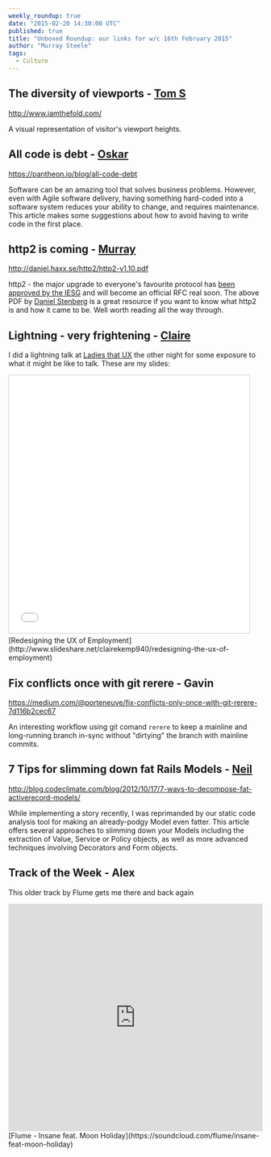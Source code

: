 ```yaml
---
weekly_roundup: true
date: "2015-02-20 14:30:00 UTC"
published: true
title: "Unboxed Roundup: our links for w/c 16th February 2015"
author: "Murray Steele"
tags:
  - Culture
---
```


## The diversity of viewports - [Tom S](/people#tom-sabin)

http://www.iamthefold.com/

A visual representation of visitor's viewport heights.

## All code is debt - [Oskar](/people)

https://pantheon.io/blog/all-code-debt

Software can be an amazing tool that solves business problems. However, even with Agile software delivery, having something hard-coded into a software system reduces your ability to change, and requires maintenance. This article makes some suggestions about how to avoid having to write code in the first place.

## http2 is coming - [Murray](/people#murray-steele)

http://daniel.haxx.se/http2/http2-v1.10.pdf

http2 - the major upgrade to everyone's favourite protocol has [been approved by the IESG](https://www.mnot.net/blog/2015/02/18/http2) and will become an official RFC real soon.  The above PDF by [Daniel Stenberg](http://daniel.haxx.se/) is a great resource if you want to know what http2 is and how it came to be.  Well worth reading all the way through.

## Lightning - very frightening - [Claire](/people#claire-kemp)

I did a lightning talk at [Ladies that UX](http://www.ladiesthatux.com/) the other night for some exposure to what it might be like to talk. These are my slides:

<iframe src="//www.slideshare.net/slideshow/embed_code/44883115" width="477" height="510" frameborder="0" marginwidth="0" marginheight="0" scrolling="no" style="border:1px solid #CCC; border-width:1px; margin-bottom:5px; max-width: 100%;" allowfullscreen></iframe>
[Redesigning the UX of Employment](http://www.slideshare.net/clairekemp940/redesigning-the-ux-of-employment)

## Fix conflicts once with git rerere - Gavin

https://medium.com/@porteneuve/fix-conflicts-only-once-with-git-rerere-7d116b2cec67

An interesting workflow using git comand `rerere` to keep a mainline and long-running branch in-sync without "dirtying" the branch with mainline commits.

## 7 Tips for slimming down fat Rails Models - [Neil](/people#neil-van-beinum)

http://blog.codeclimate.com/blog/2012/10/17/7-ways-to-decompose-fat-activerecord-models/

While implementing a story recently, I was reprimanded by our static code analysis tool for making an already-podgy Model even fatter. This article offers several approaches to slimming down your Models including the extraction of Value, Service or Policy objects, as well as more advanced techniques involving Decorators and Form objects.

## Track of the Week - Alex

This older track by Flume gets me there and back again

<iframe width="100%" height="450" scrolling="no" frameborder="no" src="https://w.soundcloud.com/player/?url=https%3A//api.soundcloud.com/tracks/66816170&amp;auto_play=false&amp;hide_related=false&amp;show_comments=true&amp;show_user=true&amp;show_reposts=false&amp;visual=true"></iframe>
[Flume - Insane feat. Moon Holiday](https://soundcloud.com/flume/insane-feat-moon-holiday)

